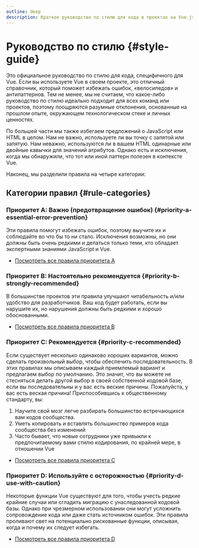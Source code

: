 ```yaml
---
outline: deep
description: Краткое руководство по стилю для кода в проектах на Vue.js
---
```


# Руководство по стилю {#style-guide}

Это официальное руководство по стилю для кода, специфичного для Vue. Если вы используете Vue в своем проекте, это отличный справочник, который поможет избежать ошибок, «велосипедов» и антипаттернов. Тем не менее, мы не считаем, что какое-либо руководство по стилю идеально подходит для всех команд или проектов, поэтому поощряются разумные отклонения, основанные на прошлом опыте, окружающем технологическом стеке и личных ценностях.

По большей части мы также избегаем предложений о JavaScript или HTML в целом. Нам не важно, используете ли вы точку с запятой или запятую. Нам неважно, используются ли в вашем HTML одинарные или двойные кавычки для значений атрибутов. Однако есть и исключения, когда мы обнаружили, что тот или иной паттерн полезен в контексте Vue.

Наконец, мы разделили правила на четыре категории:

## Категории правил {#rule-categories}

### Приоритет А: Важно (предотвращение ошибок) {#priority-a-essential-error-prevention}

Эти правила помогут избежать ошибок, поэтому выучите их и соблюдайте во что бы то ни стало. Исключения возможны, но они должны быть очень редкими и делаться только теми, кто обладает экспертными знаниями JavaScript и Vue.

- [Посмотреть все правила приоритета A](./rules-essential)

### Приоритет B: Настоятельно рекомендуется {#priority-b-strongly-recommended}

В большинстве проектов эти правила улучшают читабельность и/или удобство для разработчиков. Ваш код будет работать, если вы нарушите их, но нарушения должны быть редкими и хорошо обоснованными.

- [Посмотреть все правила приоритета B](./rules-strongly-recommended)

### Приоритет C: Рекомендуется {#priority-c-recommended}

Если существует несколько одинаково хороших вариантов, можно сделать произвольный выбор, чтобы обеспечить последовательность. В этих правилах мы описываем каждый приемлемый вариант и предлагаем выбор по умолчанию. Это значит, что вы можете не стесняться делать другой выбор в своей собственной кодовой базе, если вы последовательны и у вас есть веские причины. Пожалуйста, у вас есть веская причина! Приспособившись к общественному стандарту, вы:

1. Научите свой мозг легче разбирать большинство встречающихся вам кодов сообщества.
2. Уметь копировать и вставлять большинство примеров кода сообщества без изменений
3. Часто бывает, что новые сотрудники уже привыкли к предпочитаемому вами стилю кодирования, по крайней мере, в отношении Vue

- [Посмотреть все правила приоритета C](./rules-recommended)

### Приоритет D: Используйте с осторожностью {#priority-d-use-with-caution}

Некоторые функции Vue существуют для того, чтобы учесть редкие крайние случаи или сгладить миграцию с унаследованной кодовой базы. Однако при чрезмерном использовании они могут усложнить сопровождение кода или даже стать источником ошибок. Эти правила проливают свет на потенциально рискованные функции, описывая, когда и почему их следует избегать.

- [Посмотреть все правила приоритета D](./rules-use-with-caution)
